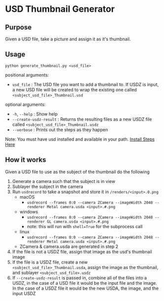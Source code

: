 # USD Thumbnail Generator

## Purpose
Given a USD file, take a picture and assign it as it's thumbnail.

## Usage

`python generate_thumbnail.py <usd_file>`

positional arguments:
  - `usd_file` : The USD file you want to add a thumbnail to. If USDZ is input, a new USD file will be created to wrap the existing one called `<subject_usd_file>_Thumbnail.usd`

optional arguments:
  - `-h`, `--help` : Show help
  - `--create-usdz-result` :  Returns the resulting files as a new USDZ file called `<subject_usd_file>_Thumbnail.usdz`
  - `--verbose` :             Prints out the steps as they happen

  Note: You must have usd installed and available in your path. [Install Steps Here](https://github.com/PixarAnimationStudios/OpenUSD#getting-and-building-the-code)

## How it works
Given a USD file to use as the subject of the thumbnail do the following

1. Generate a camera such that the subject is in view
2. Sublayer the subject in the camera
3. Run `usdrecord` to take a snapshot and store it in `/renders/<input>.0.png`
    - macOS
        - `usdrecord --frames 0:0 --camera ZCamera --imageWidth 2048 --renderer Metal camera.usda <input>.#.png` 
    - windows
        - `usdrecord --frames 0:0 --camera ZCamera --imageWidth 2048 --renderer GL camera.usda <input>.#.png` 
        - note: this will run with `shell=True` for the subprocess call
    - linux
        - `usdrecord --frames 0:0 --camera ZCamera --imageWidth 2048 --renderer Metal camera.usda <input>.#.png`
    - ZCamera & camera.usda are generated in step 2
4. If the file is not a USDZ file, assign that image as the usd's thumbnail image
5. If the file is a USDZ file, create a new `<subject_usd_file>_Thumbnail.usda`, assign the image as the thumbnail, and sublayer `<subject_usd_file>.usdz`
6. If `--create-usdz-result` is passed in, combine all of the files into a USDZ, in the case of a USD file it would be the input file and the image. In the case of a USDZ file it would be the new USDA, the image, and the input USDZ

